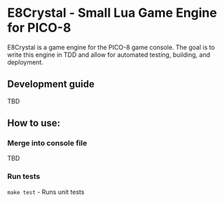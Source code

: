 # E8Crystal - Small Lua Game Engine for PICO-8

E8Crystal is a game engine for the PICO-8 game console. The goal is to write this engine in TDD and allow 
for automated testing, building, and deployment. 

## Development guide

TBD

## How to use:

### Merge into console file

TBD

### Run tests

 ``make test`` - Runs unit tests
